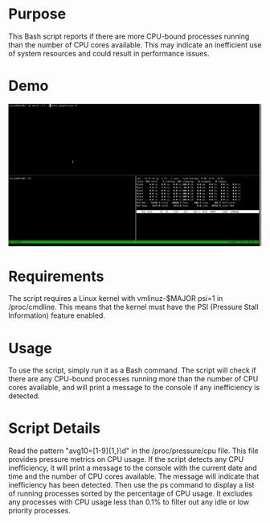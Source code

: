 # Purpose

This Bash script reports if there are more CPU-bound processes running than the number of CPU cores available. This may indicate an inefficient use of system resources and could result in performance issues.

# Demo
![](https://github.com/lrvl/detect_cpupressure/blob/main/screenrecording.gif)

# Requirements

The script requires a Linux kernel with vmlinuz-$MAJOR psi=1 in /proc/cmdline. This means that the kernel must have the PSI (Pressure Stall Information) feature enabled.

# Usage

To use the script, simply run it as a Bash command. The script will check if there are any CPU-bound processes running more than the number of CPU cores available, and will print a message to the console if any inefficiency is detected.

# Script Details

Read the pattern "avg10=[1-9]{1,}\d" in the /proc/pressure/cpu file. This file provides pressure metrics on CPU usage.
If the script detects any CPU inefficiency, it will print a message to the console with the current date and time and the number of CPU cores available. The message will indicate that inefficiency has been detected. Then use the ps command to display a list of running processes sorted by the percentage of CPU usage. It excludes any processes with CPU usage less than 0.1% to filter out any idle or low priority processes.
